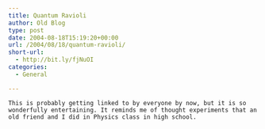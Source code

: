```yaml
---
title: Quantum Ravioli
author: Old Blog
type: post
date: 2004-08-18T15:19:20+00:00
url: /2004/08/18/quantum-ravioli/
short-url:
  - http://bit.ly/fjNuOI
categories:
  - General

---
```

<div class='microid-http+http:sha1:356045612c20af9b1cdcd345473f64b7f7da6dc6'>
  
    This is probably getting linked to by everyone by now, but it is so wonderfully entertaining. It reminds me of thought experiments that an old friend and I did in Physics class in high school.
  
